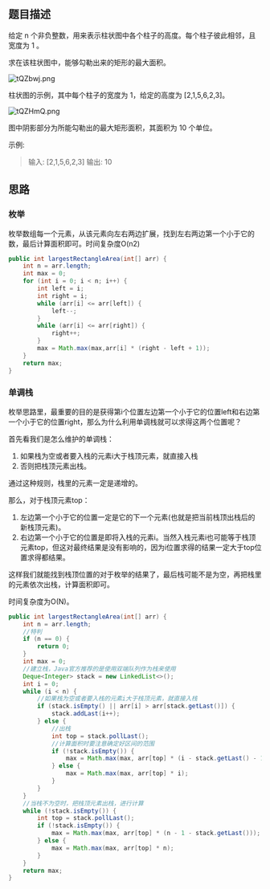 ## 题目描述

给定 n 个非负整数，用来表示柱状图中各个柱子的高度。每个柱子彼此相邻，且宽度为 1 。

求在该柱状图中，能够勾勒出来的矩形的最大面积。

![tQZbwj.png](https://s1.ax1x.com/2020/05/30/tQZbwj.png)

柱状图的示例，其中每个柱子的宽度为 1，给定的高度为 [2,1,5,6,2,3]。

![tQZHmQ.png](https://s1.ax1x.com/2020/05/30/tQZHmQ.png)

图中阴影部分为所能勾勒出的最大矩形面积，其面积为 10 个单位。

示例:

> 输入: [2,1,5,6,2,3]
> 输出: 10

## 思路

### 枚举

枚举数组每一个元素，从该元素向左右两边扩展，找到左右两边第一个小于它的数，最后计算面积即可。时间复杂度O(n2)

```java
public int largestRectangleArea(int[] arr) {
    int n = arr.length;
    int max = 0;
    for (int i = 0; i < n; i++) {
        int left = i;
        int right = i;
        while (arr[i] <= arr[left]) {
            left--;
        }
        while (arr[i] <= arr[right]) {
            right++;
        }
        max = Math.max(max,arr[i] * (right - left + 1));
    }
    return max;
}
```

### 单调栈

枚举思路里，最重要的目的是获得第i个位置左边第一个小于它的位置left和右边第一个小于它的位置right，那么为什么利用单调栈就可以求得这两个位置呢？

首先看我们是怎么维护的单调栈：

1. 如果栈为空或者要入栈的元素i大于栈顶元素，就直接入栈
2. 否则把栈顶元素出栈。

通过这种规则，栈里的元素一定是递增的。

那么，对于栈顶元素top：

1. 左边第一个小于它的位置一定是它的下一个元素(也就是把当前栈顶出栈后的新栈顶元素)。
2. 右边第一个小于它的位置是即将入栈的元素i。当然入栈元素i也可能等于栈顶元素top，但这对最终结果是没有影响的，因为i位置求得的结果一定大于top位置求得都结果。

这样我们就能找到栈顶位置的对于枚举的结果了，最后栈可能不是为空，再把栈里的元素依次出栈，计算面积即可。

时间复杂度为O(N)。

```java
public int largestRectangleArea(int[] arr) {
    int n = arr.length;
    //特判
    if (n == 0) {
        return 0;
    }
    int max = 0;
    //建立栈，Java官方推荐的是使用双端队列作为栈来使用
    Deque<Integer> stack = new LinkedList<>();
    int i = 0;
    while (i < n) {
        //如果栈为空或者要入栈的元素i大于栈顶元素，就直接入栈
        if (stack.isEmpty() || arr[i] > arr[stack.getLast()]) {
            stack.addLast(i++);
        } else {
            //出栈
            int top = stack.pollLast();
            //计算面积时要注意确定好区间的范围
            if (!stack.isEmpty()) {
                max = Math.max(max, arr[top] * (i - stack.getLast() - 1));
            } else {
                max = Math.max(max, arr[top] * i);
            }
        }
    }
    //当栈不为空时，把栈顶元素出栈，进行计算
    while (!stack.isEmpty()) {
        int top = stack.pollLast();
        if (!stack.isEmpty()) {
            max = Math.max(max, arr[top] * (n - 1 - stack.getLast()));
        } else {
            max = Math.max(max, arr[top] * n);
        }
    }
    return max;
}
```
